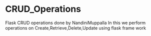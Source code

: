 # CRUD_Operations
Flask CRUD operations done by NandiniMuppalla
In this we perform operations on Create,Retrieve,Delete,Update using flask frame work
